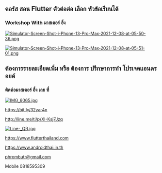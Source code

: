 ##  คอร์ส สอน Flutter ตัวต่อต่อ เลือก หัวข้อเรียนได้
### Workshop With มาสเตอร์ อึ่ง

[![Simulator-Screen-Shot-i-Phone-13-Pro-Max-2021-12-08-at-05-50-36.png](https://i.postimg.cc/Hxb573fF/Simulator-Screen-Shot-i-Phone-13-Pro-Max-2021-12-08-at-05-50-36.png)](https://postimg.cc/2b83sdjx)

[![Simulator-Screen-Shot-i-Phone-13-Pro-Max-2021-12-08-at-05-51-01.png](https://i.postimg.cc/nrZmKBxr/Simulator-Screen-Shot-i-Phone-13-Pro-Max-2021-12-08-at-05-51-01.png)](https://postimg.cc/JD6tMyGC)

## ต้องการรายละเอียดเพิ่ม หรือ ต้องการ ปรึกษาการทำ โปรเจคแอนดรอยด์
### ติดต่อมาสเตอร์ อึ่ง เลย ที่

[![IMG_6065.jpg](https://s26.postimg.cc/kajrs6fbt/IMG_6065.jpg)](https://postimg.cc/image/7j5llo5jp/)

https://bit.ly/32yar4n

http://line.me/ti/p/XI-Ksj7Jzq

[![Line-_QR.jpg](https://s26.postimg.cc/dwuoozv15/Line-_QR.jpg)](https://postimg.cc/image/mrvizijth/)

https://www.flutterthailand.com

https://www.androidthai.in.th

phrombutr@gmail.com

Mobile 0818595309
